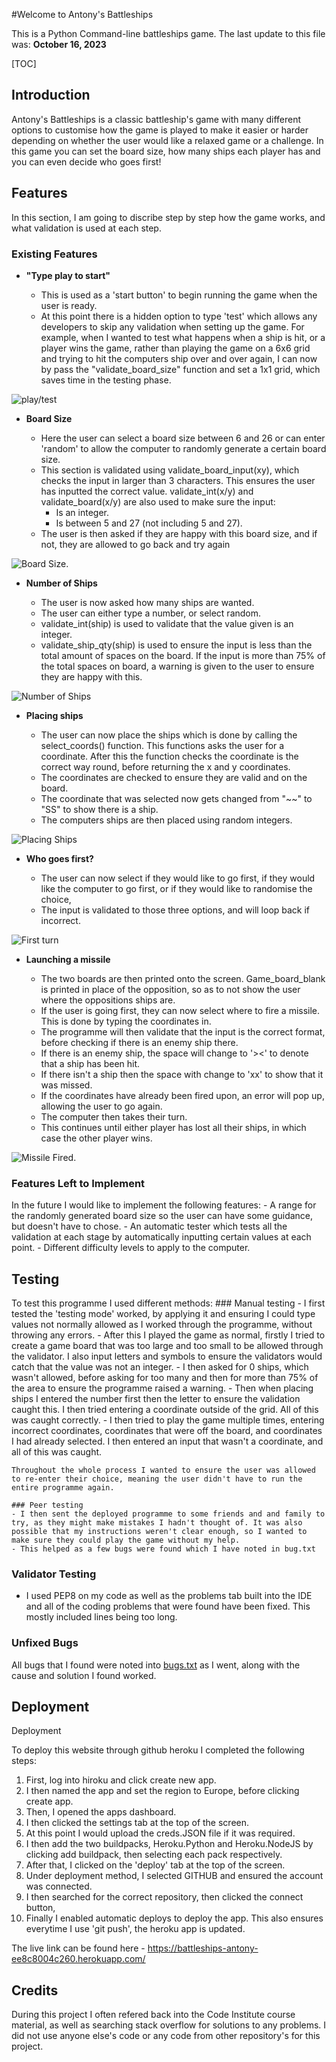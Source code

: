 #Welcome to Antony's Battleships

This is a Python Command-line battleships game.
The last update to this file was: **October 16, 2023**

[TOC]

## Introduction

Antony's Battleships is a classic battleship's game with many different options to customise how the game is played to make it easier or harder depending on whether the user would like a relaxed game or a challenge. In this game you can set the board size, how many ships each player has and you can even decide who goes first!

## Features

In this section, I am going to discribe step by step how the game works, and what validation is used at each step.

### Existing Features

- __"Type play to start"__

  - This is used as a 'start button' to begin running the game when the user is ready.
  - At this point there is a hidden option to type 'test' which allows any developers to skip any validation when setting up the game. For example, when I wanted to test what happens when a ship is hit, or a player wins the game, rather than playing the game on a 6x6 grid and trying to hit the computers ship over and over again, I can now by pass the "validate_board_size" function and set a 1x1 grid, which saves time in the testing phase.

![play/test]()

- __Board Size__

  - Here the user can select a board size between 6 and 26 or can enter 'random' to allow the computer to randomly generate a certain board size.
  - This section is validated using validate_board_input(xy), which checks the input in larger than 3 characters. This ensures the user has inputted the correct value. validate_int(x/y) and validate_board(x/y) are also used to make sure the input:
    - Is an integer.
    - Is between 5 and 27 (not including 5 and 27).
  - The user is then asked if they are happy with this board size, and if not, they are allowed to go back and try again

![Board Size.]()

- __Number of Ships__

  - The user is now asked how many ships are wanted.  
  - The user can either type a number, or select random.
  - validate_int(ship) is used to validate that the value given is an integer.
  - validate_ship_qty(ship) is used to ensure the input is less than the total amount of spaces on the board. If the input is more than 75% of the total spaces on board, a warning is given to the user to ensure they are happy with this.

![Number of Ships]()

- __Placing ships__

  - The user can now place the ships which is done by calling the select_coords() function. This functions asks the user for a coordinate. After this the function checks the coordinate is the correct way round, before returning the x and y coordinates.
  - The coordinates are checked to ensure they are valid and on the board.
  - The coordinate that was selected now gets changed from "~~" to "SS" to show there is a ship.
  - The computers ships are then placed using random integers.


![Placing Ships]()

- __Who goes first?__ 

  - The user can now select if they would like to go first, if they would like the computer to go first, or if they would like to randomise the choice,
  - The input is validated to those three options, and will loop back if incorrect.

![First turn]()

- __Launching a missile__

  - The two boards are then printed onto the screen. Game_board_blank is printed in place of the opposition, so as to not show the user where the oppositions ships are.
  - If the user is going first, they can now select where to fire a missile. This is done by typing the coordinates in.
  - The programme will then validate that the input is the correct format, before checking if there is an enemy ship there. 
  - If there is an enemy ship, the space will change to '><' to denote that a ship has been hit.
  - If there isn't a ship then the space with change to 'xx' to show that it was missed.
  - If the coordinates have already been fired upon, an error will pop up, allowing the user to go again.
  - The computer then takes their turn.
  - This continues until either player has lost all their ships, in which case the other player wins.

![Missile Fired.]()

### Features Left to Implement

In the future I would like to implement the following features:
    - A range for the randomly generated board size so the user can have some guidance, but doesn't have to chose.
    - An automatic tester which tests all the validation at each stage by automatically inputting certain values at each point.
    - Different difficulty levels to apply to the computer.

## Testing 

To test this programme I used different methods:
    ### Manual testing
    - I first tested the 'testing mode' worked, by applying it and ensuring I could type values not normally allowed as I worked through the programme, without throwing any errors.
    - After this I played the game as normal, firstly I tried to create a game board that was too large and too small to be allowed through the validator. I also input letters and symbols to ensure the validators would catch that the value was not an integer.
    - I then asked for 0 ships, which wasn't allowed, before asking for too many and then for more than 75% of the area to ensure the programme raised a warning.
    - Then when placing ships I entered the number first then the letter to ensure the validation caught this. I then tried entering a coordinate outside of the grid. All of this was caught correctly.
    - I then tried to play the game multiple times, entering incorrect coordinates, coordinates that were off the board, and coordinates I had already selected. I then entered an input that wasn't a coordinate, and all of this was caught.

    Throughout the whole process I wanted to ensure the user was allowed to re-enter their choice, meaning the user didn't have to run the entire programme again.

    ### Peer testing
    - I then sent the deployed programme to some friends and and family to try, as they might make mistakes I hadn't thought of. It was also possible that my instructions weren't clear enough, so I wanted to make sure they could play the game without my help.
    - This helped as a few bugs were found which I have noted in bug.txt


### Validator Testing 

- I used PEP8 on my code as well as the problems tab built into the IDE and all of the coding problems that were found have been fixed. This mostly included lines being too long.

### Unfixed Bugs

All bugs that I found were noted into [bugs.txt](bugs.txt) as I went, along with the cause and solution I found worked.

## Deployment

Deployment

To deploy this website through github heroku I completed the following steps:
1. First, log into hiroku and click create new app.
2. I then named the app and set the region to Europe, before clicking create app.
3. Then, I opened the apps dashboard.
4. I then clicked the settings tab at the top of the screen.
5. At this point I would upload the creds.JSON file if it was required.
6. I then add the two buildpacks, Heroku.Python and Heroku.NodeJS by clicking add buildpack, then selecting each pack respectively.
7. After that, I clicked on the 'deploy' tab at the top of the screen.
8. Under deployment method, I selected GITHUB and ensured the account was connected.
9. I then searched for the correct repository, then clicked the connect button,
10. Finally I enabled automatic deploys to deploy the app. This also ensures everytime I use 'git push', the heroku app is updated.


The live link can be found here - https://battleships-antony-ee8c8004c260.herokuapp.com/


## Credits 

During this project I often refered back into the Code Institute course material, as well as searching stack overflow for solutions to any problems. I did not use anyone else's code or any code from other repository's for this project.

